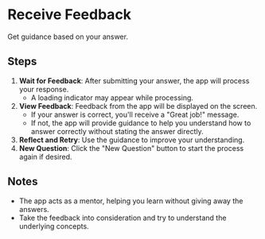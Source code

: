 # Receive Feedback

Get guidance based on your answer.

## Steps

1. **Wait for Feedback**: After submitting your answer, the app will process your response.
   - A loading indicator may appear while processing.
2. **View Feedback**: Feedback from the app will be displayed on the screen.
   - If your answer is correct, you'll receive a "Great job!" message.
   - If not, the app will provide guidance to help you understand how to answer correctly without stating the answer directly.
3. **Reflect and Retry**: Use the guidance to improve your understanding.
4. **New Question**: Click the "New Question" button to start the process again if desired.

## Notes

- The app acts as a mentor, helping you learn without giving away the answers.
- Take the feedback into consideration and try to understand the underlying concepts.